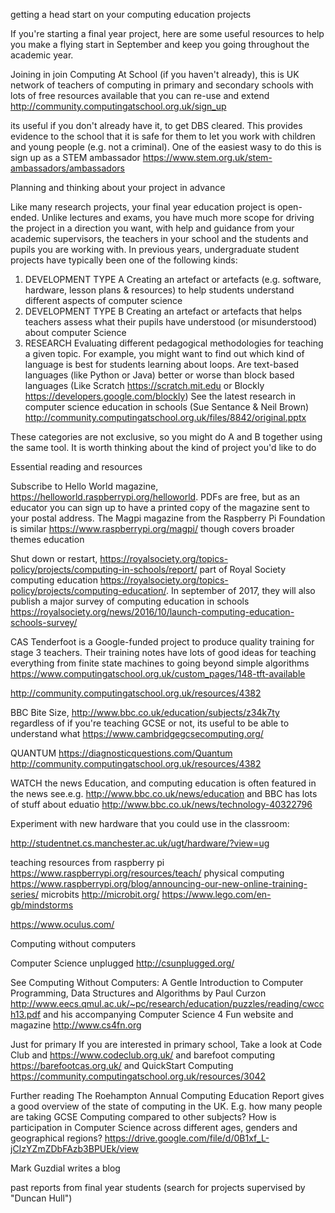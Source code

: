 getting a head start on your computing education projects

If you're starting a final year project, here are some useful resources to help you make a flying start in September and keep you going throughout the academic year.

Joining in
join Computing At School (if you haven't already), this is UK network of teachers of computing in primary and secondary schools with lots of free resources available that you can re-use and extend http://community.computingatschool.org.uk/sign_up

its useful if you don't already have it, to get DBS cleared. This provides evidence to the school that it is safe for them to let you work with children and young people (e.g. not a criminal). One of the easiest wasy to do this is sign up as a STEM ambassador https://www.stem.org.uk/stem-ambassadors/ambassadors


Planning and thinking about your project in advance

Like many research projects, your final year education project is open-ended. Unlike lectures and exams, you have much more scope for driving the project in a direction you want, with help and guidance from your academic supervisors, the teachers in your school and the students and pupils you are working with. In previous years, undergraduate student projects have typically been one of the following kinds:

1. DEVELOPMENT TYPE A Creating an artefact or artefacts (e.g. software, hardware, lesson plans & resources) to help students understand different aspects of computer science
2. DEVELOPMENT TYPE B Creating an artefact or artefacts that helps teachers assess what their pupils have understood (or misunderstood) about computer Science
3. RESEARCH Evaluating different pedagogical methodologies for teaching a given topic. For example, you might want to find out which kind of language is best for students learning about loops. Are text-based languages (like Python or Java) better or worse than block based languages (Like Scratch https://scratch.mit.edu or Blockly https://developers.google.com/blockly) See the latest research in computer science education in schools	(Sue Sentance & Neil Brown) http://community.computingatschool.org.uk/files/8842/original.pptx

These categories are not exclusive, so you might do A and B together using the same tool. It is worth thinking about the kind of project you'd like to do

Essential reading and resources

Subscribe to Hello World magazine, https://helloworld.raspberrypi.org/helloworld. PDFs are free, but as an educator you can sign up to have a printed copy of the magazine sent to your postal address. The Magpi magazine from the Raspberry Pi Foundation is similar https://www.raspberrypi.org/magpi/ though covers broader themes education

Shut down or restart, https://royalsociety.org/topics-policy/projects/computing-in-schools/report/ part of Royal Society computing education https://royalsociety.org/topics-policy/projects/computing-education/. In september of 2017, they will also publish a major survey of computing education in schools https://royalsociety.org/news/2016/10/launch-computing-education-schools-survey/

CAS Tenderfoot is a Google-funded project to produce quality training for stage 3 teachers. Their training notes have lots of good ideas for teaching everything from finite state machines to going beyond simple algorithms
https://www.computingatschool.org.uk/custom_pages/148-tft-available

http://community.computingatschool.org.uk/resources/4382

BBC Bite Size, http://www.bbc.co.uk/education/subjects/z34k7ty regardless of if you're teaching GCSE or not, its useful to be able to understand what
https://www.cambridgegcsecomputing.org/

QUANTUM
https://diagnosticquestions.com/Quantum
http://community.computingatschool.org.uk/resources/4382

WATCH the news
Education, and computing education is often featured in the news
see.e.g. http://www.bbc.co.uk/news/education and
BBC has lots of stuff about eduatio
http://www.bbc.co.uk/news/technology-40322796

Experiment with new hardware that you could use in the classroom:

http://studentnet.cs.manchester.ac.uk/ugt/hardware/?view=ug

teaching resources from raspberry pi https://www.raspberrypi.org/resources/teach/
physical computing https://www.raspberrypi.org/blog/announcing-our-new-online-training-series/
microbits http://microbit.org/
https://www.lego.com/en-gb/mindstorms

https://www.oculus.com/

Computing without computers

Computer Science unplugged http://csunplugged.org/

See Computing Without Computers: A Gentle Introduction to Computer Programming, Data Structures and Algorithms by Paul Curzon http://www.eecs.qmul.ac.uk/~pc/research/education/puzzles/reading/cwcch13.pdf and his accompanying Computer Science 4 Fun website and magazine http://www.cs4fn.org

Just for primary
If you are interested in primary school, Take a look at Code Club and https://www.codeclub.org.uk/ and barefoot computing https://barefootcas.org.uk/ and QuickStart Computing  https://community.computingatschool.org.uk/resources/3042

Further reading
The Roehampton Annual Computing Education Report gives a good overview of the state of computing in the UK. E.g. how many people are taking GCSE Computing compared to other subjects? How is participation in Computer Science across different ages, genders and geographical regions?
https://drive.google.com/file/d/0B1xf_L-jCIzYZmZDbFAzb3BPUEk/view

Mark Guzdial writes a blog

past reports from final year students (search for projects supervised by "Duncan Hull")
